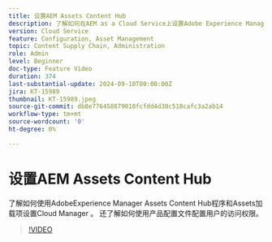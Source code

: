 ```yaml
---
title: 设置AEM Assets Content Hub
description: 了解如何在AEM as a Cloud Service上设置Adobe Experience Manager Assets Content Hub。
version: Cloud Service
feature: Configuration, Asset Management
topic: Content Supply Chain, Administration
role: Admin
level: Beginner
doc-type: Feature Video
duration: 374
last-substantial-update: 2024-09-10T00:00:00Z
jira: KT-15989
thumbnail: KT-15989.jpeg
source-git-commit: db8e776458879018fcfdd4d30c518cafc3a2ab14
workflow-type: tm+mt
source-wordcount: '0'
ht-degree: 0%

---
```



# 设置AEM Assets Content Hub

了解如何使用AdobeExperience Manager Assets Content Hub程序和Assets加载项设置Cloud Manager 。 还了解如何使用产品配置文件配置用户的访问权限。

>[!VIDEO](https://video.tv.adobe.com/v/3433513/?learn=on)

